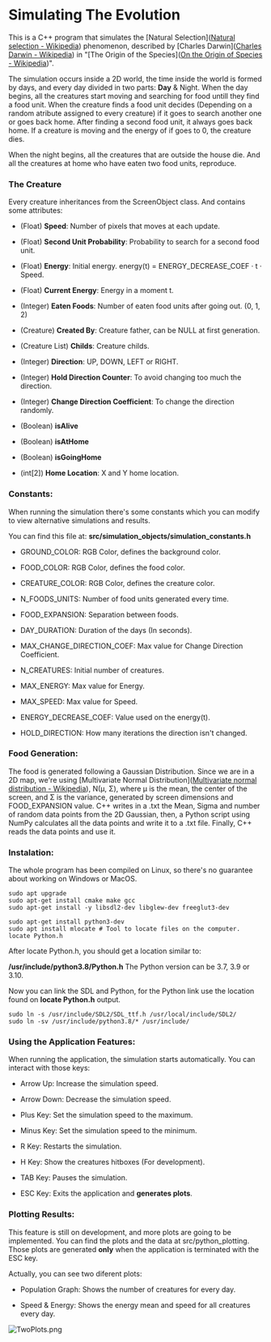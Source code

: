 # Simulating The Evolution

This is a C++ program that simulates the [Natural Selection]([Natural selection - Wikipedia](https://en.wikipedia.org/wiki/Natural_selection)) phenomenon, described by [Charles Darwin]([Charles Darwin - Wikipedia](https://en.wikipedia.org/wiki/Charles_Darwin)) in "[The Origin of the Species]([On the Origin of Species - Wikipedia](https://en.wikipedia.org/wiki/On_the_Origin_of_Species))".

The simulation occurs inside a 2D world, the time inside the world is formed by days, and every day divided in two parts: **Day** & Night.
When the day begins, all the creatures start moving and searching for food untill they find a food unit. When the creature finds a food unit decides (Depending on a random atribute assigned to every creature) if it goes to search another one or goes back home. After finding a second food unit, it always goes back home. If a creature is moving and the energy of if goes to 0, the creature dies.

When the night begins, all the creatures that are outside the house die. And all the creatures at home who have eaten two food units, reproduce.

### The Creature

Every creature inheritances from the ScreenObject class. And contains some attributes:

- (Float) **Speed**: Number of pixels that moves at each update.

- (Float) **Second Unit Probability**: Probability to search for a second food unit.

- (Float) **Energy**: Initial energy. energy(t) = ENERGY_DECREASE_COEF · t · Speed.

- (Float) **Current Energy**: Energy in a moment t.

- (Integer) **Eaten Foods**: Number of eaten food units after going out. (0, 1, 2)

- (Creature) **Created By**: Creature father, can be NULL at first generation.

- (Creature List) **Childs**: Creature childs.

- (Integer) **Direction**: UP, DOWN, LEFT or RIGHT.

- (Integer) **Hold Direction Counter**: To avoid changing too much the direction.

- (Integer) **Change Direction Coefficient**: To change the direction randomly.

- (Boolean) **isAlive**

- (Boolean) **isAtHome**

- (Boolean) **isGoingHome**

- (int[2]) **Home Location**: X and Y home location.

### Constants:

When running the simulation there's some constants which you can modify to view alternative simulations and results. 

You can find this file at: **src/simulation_objects/simulation_constants.h**

- GROUND_COLOR: RGB Color, defines the background color.

- FOOD_COLOR: RGB Color, defines the food color.

- CREATURE_COLOR: RGB Color, defines the creature color.

- N_FOODS_UNITS: Number of food units generated every time.

- FOOD_EXPANSION: Separation between foods.

- DAY_DURATION: Duration of the days (In seconds).

- MAX_CHANGE_DIRECTION_COEF: Max value for Change Direction Coefficient.

- N_CREATURES: Initial number of creatures.

- MAX_ENERGY: Max value for Energy.

- MAX_SPEED: Max value for Speed.

- ENERGY_DECREASE_COEF: Value used on the energy(t).

- HOLD_DIRECTION: How many iterations the direction isn't changed.

### Food Generation:

The food is generated following a Gaussian Distribution. Since we are in a 2D map, we're using [Multivariate Normal Distribution]([Multivariate normal distribution - Wikipedia](https://en.wikipedia.org/wiki/Multivariate_normal_distribution)), N(μ, Σ), where μ is the mean, the center of the screen, and Σ is the variance, generated by screen dimensions and FOOD_EXPANSION value. C++ writes in a .txt the Mean, Sigma and number of random data points from the 2D Gaussian, then, a Python script using NumPy calculates all the data points and write it to a .txt file. Finally, C++ reads the data points and use it.

### Instalation:

The whole program has been compiled on Linux, so there's no guarantee about working on Windows or MacOS.

```shell
sudo apt upgrade
sudo apt-get install cmake make gcc
sudo apt-get install -y libsdl2-dev libglew-dev freeglut3-dev
```

```shell
sudo apt-get install python3-dev
sudo apt install mlocate # Tool to locate files on the computer.
locate Python.h
```

After locate Python.h, you should get a location similar to:

**/usr/include/python3.8/Python.h** The Python version can be 3.7, 3.9 or 3.10.

Now you can link the SDL and Python, for the Python link use the location found on **locate Python.h** output.

```shell
sudo ln -s /usr/include/SDL2/SDL_ttf.h /usr/local/include/SDL2/
sudo ln -sv /usr/include/python3.8/* /usr/include/
```

### Using the Application Features:

When running the application, the simulation starts automatically. You can interact with those keys:

- Arrow Up: Increase the simulation speed.

- Arrow Down: Decrease the simulation speed.

- Plus Key: Set the simulation speed to the maximum.

- Minus Key: Set the simulation speed to the minimum.

- R Key: Restarts the simulation.

- H Key: Show the creatures hitboxes (For development).

- TAB Key: Pauses the simulation.

- ESC Key: Exits the application and **generates plots**.

### Plotting Results:

This feature is still on development, and more plots are going to be implemented. You can find the plots and the data at src/python_plotting. Those plots are generated **only** when the application is terminated with the ESC key.

Actually, you can see two diferent plots:

- Population Graph: Shows the number of creatures for every day.

- Speed & Energy: Shows the energy mean and speed for all creatures every day.

<img src="file:///home/sklyvan/Documents/Simulating%20Natural%20Selection/SimulationWorld/res/TwoPlots.png" title="" alt="TwoPlots.png" data-align="center">
